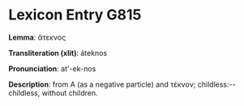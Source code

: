 # Lexicon Entry G815

**Lemma**: ἄτεκνος

**Transliteration (xlit)**: áteknos

**Pronunciation**: at'-ek-nos

**Description**:
from Α (as a negative particle) and τέκνον; childless:--childless, without children.
